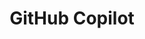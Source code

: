 ---
layout: aitool
title: GitHub Copilot 
siteurl: https://github.com/features/copilot
image: assets/images/aitools/github-copilot.png
description: "Programmers can work more effectively with GitHub Copilot, a tool powered by artificial intelligence. It's
created to function directly in your code editor, proposing complete lines or functions as you enter. It is compatible
with many programming languages, including Python, Ruby, Java, and JavaScript. Debugging, refactoring, and code
optimization are just a few of the things that GitHub Copilot can help you with. Developers who wish to work more
efficiently and rapidly will find it handy."
tags: [Programming, AI Tools]
category: coding
pricing: Free 
featured: false 
paidcustomer: false
---